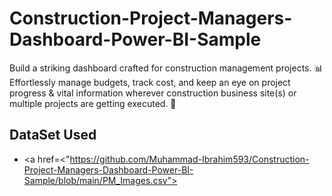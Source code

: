 # Construction-Project-Managers-Dashboard-Power-BI-Sample
Build a striking dashboard crafted for construction management projects. 📊 Effortlessly manage budgets, track cost, and keep an eye on project progress &amp; vital information wherever construction business site(s) or multiple projects are getting executed. 🚀
## DataSet Used 
- <a href=<"https://github.com/Muhammad-Ibrahim593/Construction-Project-Managers-Dashboard-Power-BI-Sample/blob/main/PM_Images.csv">
